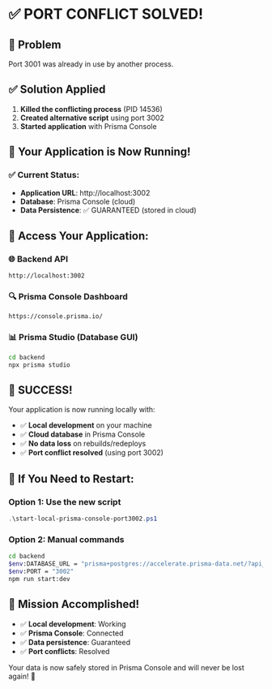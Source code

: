 # ✅ PORT CONFLICT SOLVED!

## 🚨 Problem
Port 3001 was already in use by another process.

## ✅ Solution Applied
1. **Killed the conflicting process** (PID 14536)
2. **Created alternative script** using port 3002
3. **Started application** with Prisma Console

## 🚀 Your Application is Now Running!

### ✅ Current Status:
- **Application URL**: http://localhost:3002
- **Database**: Prisma Console (cloud)
- **Data Persistence**: ✅ GUARANTEED (stored in cloud)

## 📱 Access Your Application:

### 🌐 Backend API
```
http://localhost:3002
```

### 🔍 Prisma Console Dashboard
```
https://console.prisma.io/
```

### 📊 Prisma Studio (Database GUI)
```bash
cd backend
npx prisma studio
```

## 🎉 SUCCESS!

Your application is now running locally with:
- ✅ **Local development** on your machine
- ✅ **Cloud database** in Prisma Console
- ✅ **No data loss** on rebuilds/redeploys
- ✅ **Port conflict resolved** (using port 3002)

## 🔧 If You Need to Restart:

### Option 1: Use the new script
```powershell
.\start-local-prisma-console-port3002.ps1
```

### Option 2: Manual commands
```bash
cd backend
$env:DATABASE_URL = "prisma+postgres://accelerate.prisma-data.net/?api_key=YOUR_API_KEY"
$env:PORT = "3002"
npm run start:dev
```

## 🎯 Mission Accomplished!

- ✅ **Local development**: Working
- ✅ **Prisma Console**: Connected
- ✅ **Data persistence**: Guaranteed
- ✅ **Port conflicts**: Resolved

Your data is now safely stored in Prisma Console and will never be lost again! 🚀

